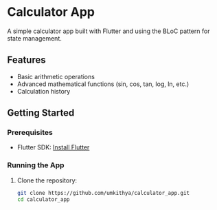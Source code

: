 # Calculator App

A simple calculator app built with Flutter and using the BLoC pattern for state management.

## Features

- Basic arithmetic operations
- Advanced mathematical functions (sin, cos, tan, log, ln, etc.)
- Calculation history

## Getting Started

### Prerequisites

- Flutter SDK: [Install Flutter](https://flutter.dev/docs/get-started/install)

### Running the App

1. Clone the repository:
   ```sh
   git clone https://github.com/umkithya/calculator_app.git
   cd calculator_app
   ```
